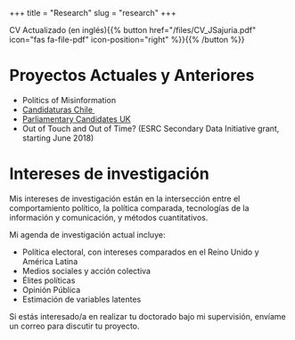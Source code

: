 +++
title = "Research"
slug = "research"
+++


CV Actualizado (en inglés){{% button href="/files/CV_JSajuria.pdf" icon="fas fa-file-pdf" icon-position="right" %}}{{% /button %}}



# Proyectos Actuales y Anteriores

  - Politics of Misinformation
  - [Candidaturas Chile ][1]
  - [Parliamentary Candidates UK][2]
  - Out of Touch and Out of Time? (ESRC Secondary Data Initiative grant, starting June 2018)



# Intereses de investigación

Mis intereses de investigación están en la intersección entre el comportamiento político, la política comparada, tecnologías de la información y comunicación, y métodos cuantitativos.

Mi agenda de investigación actual incluye:


  - Política electoral, con intereses comparados en el Reino Unido y América Latina
  - Medios sociales y acción colectiva
  - Élites políticas
  - Opinión Pública
  - Estimación de variables latentes

Si estás interesado/a en realizar tu doctorado bajo mi supervisión, envíame un correo para discutir tu proyecto.

 [1]: http://www.candidaturaschile.cl
 [2]: http://www.parliamentarycandidates.org
 [3]: https://sajuria.com/cv/
